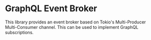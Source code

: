 # GraphQL Event Broker

This library provides an event broker based on Tokio's Multi-Producer Multi-Consumer channel. This can be used to implement GraphQL subscriptions.
